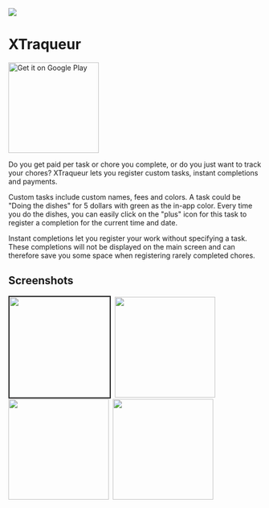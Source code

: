 ![](https://play-lh.googleusercontent.com/-ZbvrvIny83YhDUAfguYQvoqtIdybuA2DFiqUMalssvcv504lVU0YTi7jAQoM2EG58Q=s180)

# XTraqueur

<a href='https://play.google.com/store/apps/details?id=com.mzom.xtraqueur&pcampaignid=pcampaignidMKT-Other-global-all-co-prtnr-py-PartBadge-Mar2515-1'><img width=180 alt='Get it on Google Play' src='https://play.google.com/intl/en_us/badges/static/images/badges/en_badge_web_generic.png'/></a>

Do you get paid per task or chore you complete, or do 
you just want to track your chores? XTraqueur lets you register custom 
tasks, instant completions and payments.

Custom tasks include 
custom names, fees and colors. A task could be "Doing the dishes" for 5 
dollars with green as the in-app color. Every time you do the dishes, 
you can easily click on the "plus" icon for this task to register a 
completion for the current time and date.

Instant completions let
 you register your work without specifying a task. These completions 
will not be displayed on the main screen and can therefore save you some
 space when registering rarely completed chores.
 
 ## Screenshots
 
 <div style="display:table;">
 
<kbd>
  <img style="border:2px solid #212121;" src="https://play-lh.googleusercontent.com/7xfVlDi4v3VwwEqPRfepDCkJ-UANRrQBbJ9G33M1COLT60EqsrCk5xGvKPku90bf_Ys=w1920-h978" width=200 />
</kbd>
<kbd>
<img src="https://play-lh.googleusercontent.com/BlE15zfeKQRxrXXp_OzK7fe10KnAiftbTxETuo_1iPGSwXSgR_su9lNlzkgxmcdCRKA=w1920-h978" width=200 />
</kbd>
<kbd>
<img src="https://play-lh.googleusercontent.com/vTP3fHOr3stNO6_4zTistIyVSZHLkjeKAd_1nIiwBGn9ASAl5A3M-4vbMXjY_pTtH6uP=w1920-h978" width=200 />
</kbd>
<kbd>
<img src="https://play-lh.googleusercontent.com/6S5V3IYi9mHY21BIbGAmx6Tckh0iFwrLB-MytP6I5YqcvDDchx75KzxERSq61tkzNXgL=w1920-h978" width=200 />
</kbd>
</div>
